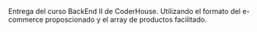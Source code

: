 Entrega del curso BackEnd II de CoderHouse. Utilizando el formato del e-commerce proposcionado y el array de productos facilitado.
